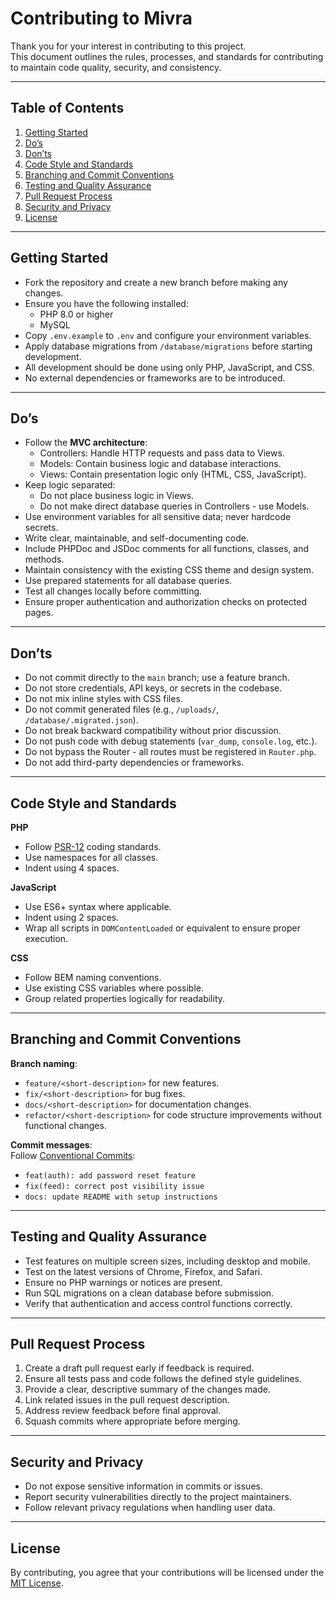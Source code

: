 # Contributing to Mivra

Thank you for your interest in contributing to this project.  
This document outlines the rules, processes, and standards for contributing to maintain code quality, security, and consistency.

---

## Table of Contents

1. [Getting Started](#getting-started)
2. [Do’s](#dos)
3. [Don’ts](#donts)
4. [Code Style and Standards](#code-style-and-standards)
5. [Branching and Commit Conventions](#branching-and-commit-conventions)
6. [Testing and Quality Assurance](#testing-and-quality-assurance)
7. [Pull Request Process](#pull-request-process)
8. [Security and Privacy](#security-and-privacy)
9. [License](#license)

---

## Getting Started

- Fork the repository and create a new branch before making any changes.
- Ensure you have the following installed:
  - PHP 8.0 or higher
  - MySQL
- Copy `.env.example` to `.env` and configure your environment variables.
- Apply database migrations from `/database/migrations` before starting development.
- All development should be done using only PHP, JavaScript, and CSS.
- No external dependencies or frameworks are to be introduced.

---

## Do’s

- Follow the **MVC architecture**:
  - Controllers: Handle HTTP requests and pass data to Views.
  - Models: Contain business logic and database interactions.
  - Views: Contain presentation logic only (HTML, CSS, JavaScript).
- Keep logic separated:
  - Do not place business logic in Views.
  - Do not make direct database queries in Controllers - use Models.
- Use environment variables for all sensitive data; never hardcode secrets.
- Write clear, maintainable, and self-documenting code.
- Include PHPDoc and JSDoc comments for all functions, classes, and methods.
- Maintain consistency with the existing CSS theme and design system.
- Use prepared statements for all database queries.
- Test all changes locally before committing.
- Ensure proper authentication and authorization checks on protected pages.

---

## Don’ts

- Do not commit directly to the `main` branch; use a feature branch.
- Do not store credentials, API keys, or secrets in the codebase.
- Do not mix inline styles with CSS files.
- Do not commit generated files (e.g., `/uploads/`, `/database/.migrated.json`).
- Do not break backward compatibility without prior discussion.
- Do not push code with debug statements (`var_dump`, `console.log`, etc.).
- Do not bypass the Router - all routes must be registered in `Router.php`.
- Do not add third-party dependencies or frameworks.

---

## Code Style and Standards

**PHP**

- Follow [PSR-12](https://www.php-fig.org/psr/psr-12/) coding standards.
- Use namespaces for all classes.
- Indent using 4 spaces.

**JavaScript**

- Use ES6+ syntax where applicable.
- Indent using 2 spaces.
- Wrap all scripts in `DOMContentLoaded` or equivalent to ensure proper execution.

**CSS**

- Follow BEM naming conventions.
- Use existing CSS variables where possible.
- Group related properties logically for readability.

---

## Branching and Commit Conventions

**Branch naming**:

- `feature/<short-description>` for new features.
- `fix/<short-description>` for bug fixes.
- `docs/<short-description>` for documentation changes.
- `refactor/<short-description>` for code structure improvements without functional changes.

**Commit messages**:  
Follow [Conventional Commits](https://www.conventionalcommits.org/en/v1.0.0/):

- `feat(auth): add password reset feature`
- `fix(feed): correct post visibility issue`
- `docs: update README with setup instructions`

---

## Testing and Quality Assurance

- Test features on multiple screen sizes, including desktop and mobile.
- Test on the latest versions of Chrome, Firefox, and Safari.
- Ensure no PHP warnings or notices are present.
- Run SQL migrations on a clean database before submission.
- Verify that authentication and access control functions correctly.

---

## Pull Request Process

1. Create a draft pull request early if feedback is required.
2. Ensure all tests pass and code follows the defined style guidelines.
3. Provide a clear, descriptive summary of the changes made.
4. Link related issues in the pull request description.
5. Address review feedback before final approval.
6. Squash commits where appropriate before merging.

---

## Security and Privacy

- Do not expose sensitive information in commits or issues.
- Report security vulnerabilities directly to the project maintainers.
- Follow relevant privacy regulations when handling user data.

---

## License

By contributing, you agree that your contributions will be licensed under the [MIT License](/LICENSE.txt).
